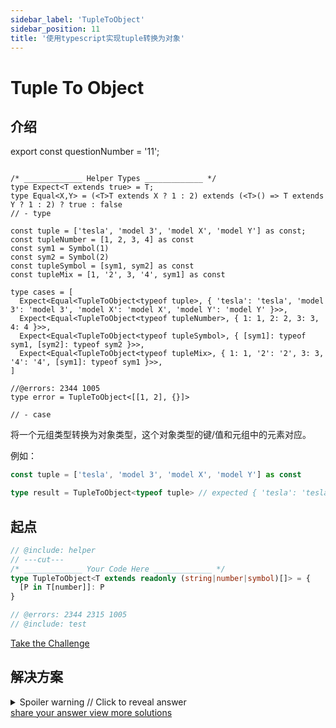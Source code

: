 ```yaml
---
sidebar_label: 'TupleToObject'
sidebar_position: 11
title: '使用typescript实现tuple转换为对象'
---
```



# Tuple To Object

## 介绍

export const questionNumber = '11';

```twoslash include helper

/* _____________ Helper Types _____________ */
type Expect<T extends true> = T;
type Equal<X,Y> = (<T>T extends X ? 1 : 2) extends (<T>() => T extends Y ? 1 : 2) ? true : false
// - type

```

```twoslash include test
const tuple = ['tesla', 'model 3', 'model X', 'model Y'] as const;
const tupleNumber = [1, 2, 3, 4] as const
const sym1 = Symbol(1)
const sym2 = Symbol(2)
const tupleSymbol = [sym1, sym2] as const
const tupleMix = [1, '2', 3, '4', sym1] as const

type cases = [
  Expect<Equal<TupleToObject<typeof tuple>, { 'tesla': 'tesla', 'model 3': 'model 3', 'model X': 'model X', 'model Y': 'model Y' }>>,
  Expect<Equal<TupleToObject<typeof tupleNumber>, { 1: 1, 2: 2, 3: 3, 4: 4 }>>,
  Expect<Equal<TupleToObject<typeof tupleSymbol>, { [sym1]: typeof sym1, [sym2]: typeof sym2 }>>,
  Expect<Equal<TupleToObject<typeof tupleMix>, { 1: 1, '2': '2', 3: 3, '4': '4', [sym1]: typeof sym1 }>>,
]

//@errors: 2344 1005
type error = TupleToObject<[[1, 2], {}]>

// - case

```

将一个元组类型转换为对象类型，这个对象类型的键/值和元组中的元素对应。

  例如：

  ```ts
  const tuple = ['tesla', 'model 3', 'model X', 'model Y'] as const

  type result = TupleToObject<typeof tuple> // expected { 'tesla': 'tesla', 'model 3': 'model 3', 'model X': 'model X', 'model Y': 'model Y'}
  ```

## 起点

```ts twoslash
// @include: helper
// ---cut---
/* _____________ Your Code Here _____________ */
type TupleToObject<T extends readonly (string|number|symbol)[]> = {
  [P in T[number]]: P
}

// @errors: 2344 2315 1005
// @include: test
```

<span className="badge-links">
  <a
    className="challenge"
    target="\_blank"
    href={`https://tsch.js.org/${questionNumber}/play`}
  >
    Take the Challenge
  </a>
</span>

## 解决方案
<details>

<summary>Spoiler warning // Click to reveal answer</summary>

```ts twoslash
// @include: helper

// @include: test

// @errors: 1005 2344 2315 1056 2536

/* _____________ Answer Here _____________ */
/// ---cut---
// 实现1
type TupleToObject<T extends readonly (string|number|symbol)[]> = {
  [P in T[number]]: P
}

```

```ts twoslash
// 实现2
type TupleToObject<T extends readonly any[]> = {
  [P in T[number]]: P
}
```

```ts twoslash
// 实现3
type TupleToObject<T extends readonly (keyof any)[]> = {
  [P in T[number]]: P
}
```

```ts twoslash
// 实现4
type UnionToObj<U extends keyof any> = {
  [K in U]: K
}

type TupleToObject<T extends readonly any[]> = UnionToObj<T[number]>
```


```ts twoslash
// 实现5
type TupleToObject<T extends readonly PropertyKey[]> = {
  [K in T[number]]: K
}

```

```ts twoslash
// 实现6
type TupleToObject<T extends readonly (keyof any)[]> = T extends readonly (infer E)[]
  ? { [K in E & keyof any]: K }
  : never
```

```ts twoslash
// 实现7
type TupleToObject<T extends readonly (keyof any)[]> = {
  [K in T[number] as K]: K
}
```
</details>

<span className="badge-links">
  <a
    className="share"
    target="\_blank"
    href={`https://tsch.js.org/${questionNumber}/answer`}
  >
    share your answer
  </a>
  <a
    className="solution"
    target="\_blank"
    href={`https://tsch.js.org/${questionNumber}/solutions`}
  >
    view more solutions
  </a>
</span>